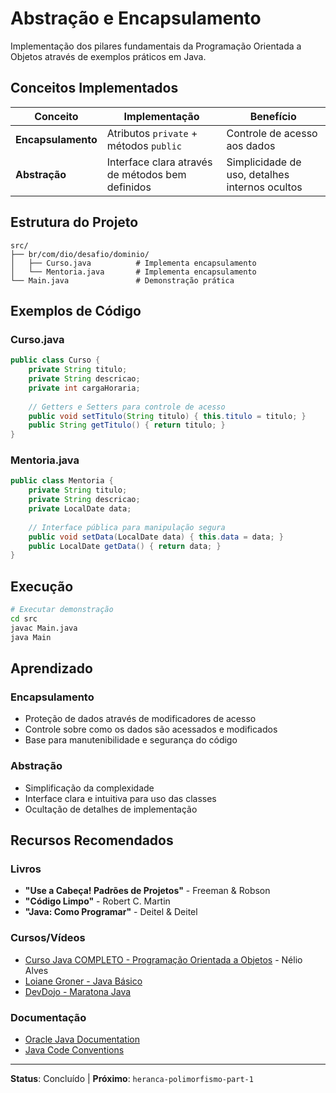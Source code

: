 # Abstração e Encapsulamento

Implementação dos pilares fundamentais da Programação Orientada a Objetos através de exemplos práticos em Java.

## Conceitos Implementados

| Conceito | Implementação | Benefício |
|----------|---------------|-----------|
| **Encapsulamento** | Atributos `private` + métodos `public` | Controle de acesso aos dados |
| **Abstração** | Interface clara através de métodos bem definidos | Simplicidade de uso, detalhes internos ocultos |

## Estrutura do Projeto

```
src/
├── br/com/dio/desafio/dominio/
│   ├── Curso.java          # Implementa encapsulamento
│   └── Mentoria.java       # Implementa encapsulamento
└── Main.java               # Demonstração prática
```

## Exemplos de Código

### Curso.java
```java
public class Curso {
    private String titulo;
    private String descricao;
    private int cargaHoraria;
    
    // Getters e Setters para controle de acesso
    public void setTitulo(String titulo) { this.titulo = titulo; }
    public String getTitulo() { return titulo; }
}
```

### Mentoria.java
```java
public class Mentoria {
    private String titulo;
    private String descricao;
    private LocalDate data;
    
    // Interface pública para manipulação segura
    public void setData(LocalDate data) { this.data = data; }
    public LocalDate getData() { return data; }
}
```

## Execução

```bash
# Executar demonstração
cd src
javac Main.java
java Main
```

## Aprendizado

### Encapsulamento
- Proteção de dados através de modificadores de acesso
- Controle sobre como os dados são acessados e modificados
- Base para manutenibilidade e segurança do código

### Abstração  
- Simplificação da complexidade
- Interface clara e intuitiva para uso das classes
- Ocultação de detalhes de implementação

## Recursos Recomendados

### Livros
- **"Use a Cabeça! Padrões de Projetos"** - Freeman & Robson
- **"Código Limpo"** - Robert C. Martin
- **"Java: Como Programar"** - Deitel & Deitel

### Cursos/Vídeos
- [Curso Java COMPLETO - Programação Orientada a Objetos](https://www.youtube.com/watch?v=sTX0UEplF54) - Nélio Alves
- [Loiane Groner - Java Básico](https://loiane.training/curso/java-basico)
- [DevDojo - Maratona Java](https://www.youtube.com/playlist?list=PL62G310vn6nFIsOCC0H-C2infYgwm8SWW)

### Documentação
- [Oracle Java Documentation](https://docs.oracle.com/javase/)
- [Java Code Conventions](https://www.oracle.com/java/technologies/javase/codeconventions-contents.html)

---

**Status**: Concluído | **Próximo**: `heranca-polimorfismo-part-1`
